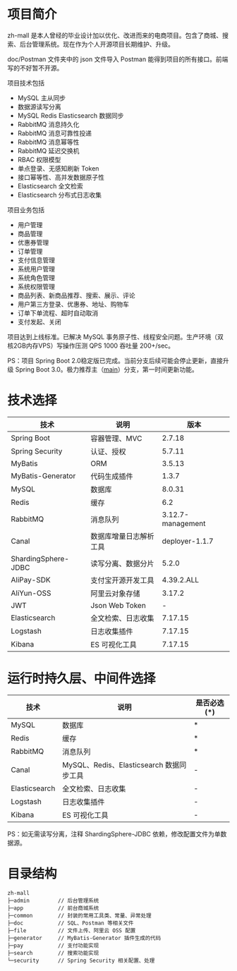 # 项目简介

zh-mall 是本人曾经的毕业设计加以优化、改进而来的电商项目。包含了商城、搜索、后台管理系统。现在作为个人开源项目长期维护、升级。

doc/Postman 文件夹中的 json 文件导入 Postman 能得到项目的所有接口。前端写的不好暂不开源。

项目技术包括
- MySQL 主从同步
- 数据源读写分离
- MySQL Redis Elasticsearch 数据同步
- RabbitMQ 消息持久化
- RabbitMQ 消息可靠性投递
- RabbitMQ 消息幂等性
- RabbitMQ 延迟交换机
- RBAC 权限模型
- 单点登录、无感知刷新 Token
- 接口幂等性、高并发数据原子性
- Elasticsearch 全文检索
- Elasticsearch 分布式日志收集

项目业务包括
- 用户管理
- 商品管理
- 优惠券管理
- 订单管理
- 支付信息管理
- 系统用户管理
- 系统角色管理
- 系统权限管理
- 商品列表、新商品推荐、搜索、展示、评论
- 用户第三方登录、优惠券、地址、购物车
- 订单下单流程、超时自动取消
- 支付发起、关闭

项目达到上线标准。已解决 MySQL 事务原子性、线程安全问题。生产环境（双核2GB内存VPS）写操作压测 QPS 1000 吞吐量 200+/sec。

PS：项目 Spring Boot 2.0稳定版已完成。当前分支后续可能会停止更新，直接升级 Spring Boot 3.0。极力推荐主（[main](https://github.com/enqbs/zh-mall/tree/main)）分支，第一时间更新功能。

# 技术选择

| 技术                  | 说明             | 版本                |
|---------------------|----------------|-------------------|
| Spring Boot         | 容器管理、MVC       | 2.7.18            |
| Spring Security     | 认证、授权          | 5.7.11            |
| MyBatis             | ORM            | 3.5.13            |
| MyBatis-Generator   | 代码生成插件         | 1.3.7             |
| MySQL               | 数据库            | 8.0.31            |
| Redis               | 缓存             | 6.2               |
| RabbitMQ            | 消息队列           | 3.12.7-management |
| Canal               | 数据库增量日志解析工具    | deployer-1.1.7    |
| ShardingSphere-JDBC | 读写分离、数据分片      | 5.2.0             |
| AliPay-SDK          | 支付宝开源开发工具      | 4.39.2.ALL        |
| AliYun-OSS          | 阿里云对象存储        | 3.17.2            |
| JWT                 | Json Web Token | -                 |
| Elasticsearch       | 全文检索、日志收集      | 7.17.15           |
| Logstash            | 日志收集插件         | 7.17.15           |
| Kibana              | ES 可视化工具       | 7.17.15           |

# 运行时持久层、中间件选择

| 技术            | 说明                               | 是否必选(*)  |
|---------------|----------------------------------|----------|
| MySQL         | 数据库                              | *        |
| Redis         | 缓存                               | *        |
| RabbitMQ      | 消息队列                             | *        |
| Canal         | MySQL、Redis、Elasticsearch 数据同步工具 | -        |
| Elasticsearch | 全文检索、日志收集                        | -        |
| Logstash      | 日志收集插件                           | -        |
| Kibana        | ES 可视化工具                         | -        |

PS：如无需读写分离，注释 ShardingSphere-JDBC 依赖，修改配置文件为单数据源。

# 目录结构

```text
zh-mall
├─admin         // 后台管理系统
├─app           // 前台商城系统
├─common        // 封装的常用工具类、常量、异常处理
├─doc           // SQL、Postman 等相关文件
├─file          // 文件上传、阿里云 OSS 配置
├─generator     // MyBatis-Generator 插件生成的代码
├─pay           // 支付功能实现
├─search        // 搜索功能实现
└─security      // Spring Security 相关配置、处理
```
